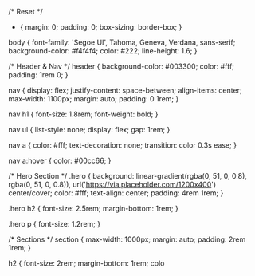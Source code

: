 /* Reset */
* {
  margin: 0;
  padding: 0;
  box-sizing: border-box;
}

body {
  font-family: 'Segoe UI', Tahoma, Geneva, Verdana, sans-serif;
  background-color: #f4f4f4;
  color: #222;
  line-height: 1.6;
}

/* Header & Nav */
header {
  background-color: #003300;
  color: #fff;
  padding: 1rem 0;
}

nav {
  display: flex;
  justify-content: space-between;
  align-items: center;
  max-width: 1100px;
  margin: auto;
  padding: 0 1rem;
}

nav h1 {
  font-size: 1.8rem;
  font-weight: bold;
}

nav ul {
  list-style: none;
  display: flex;
  gap: 1rem;
}

nav a {
  color: #fff;
  text-decoration: none;
  transition: color 0.3s ease;
}

nav a:hover {
  color: #00cc66;
}

/* Hero Section */
.hero {
  background: linear-gradient(rgba(0, 51, 0, 0.8), rgba(0, 51, 0, 0.8)), url('https://via.placeholder.com/1200x400') center/cover;
  color: #fff;
  text-align: center;
  padding: 4rem 1rem;
}

.hero h2 {
  font-size: 2.5rem;
  margin-bottom: 1rem;
}

.hero p {
  font-size: 1.2rem;
}

/* Sections */
section {
  max-width: 1000px;
  margin: auto;
  padding: 2rem 1rem;
}

h2 {
  font-size: 2rem;
  margin-bottom: 1rem;
  colo
